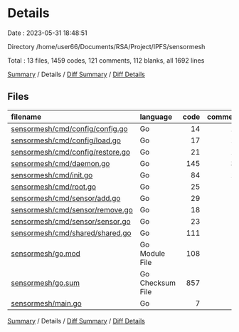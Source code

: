 # Details

Date : 2023-05-31 18:48:51

Directory /home/user66/Documents/RSA/Project/IPFS/sensormesh

Total : 13 files,  1459 codes, 121 comments, 112 blanks, all 1692 lines

[Summary](results.md) / Details / [Diff Summary](diff.md) / [Diff Details](diff-details.md)

## Files
| filename | language | code | comment | blank | total |
| :--- | :--- | ---: | ---: | ---: | ---: |
| [sensormesh/cmd/config/config.go](/sensormesh/cmd/config/config.go) | Go | 14 | 16 | 4 | 34 |
| [sensormesh/cmd/config/load.go](/sensormesh/cmd/config/load.go) | Go | 17 | 16 | 6 | 39 |
| [sensormesh/cmd/config/restore.go](/sensormesh/cmd/config/restore.go) | Go | 21 | 16 | 5 | 42 |
| [sensormesh/cmd/daemon.go](/sensormesh/cmd/daemon.go) | Go | 145 | 36 | 26 | 207 |
| [sensormesh/cmd/init.go](/sensormesh/cmd/init.go) | Go | 84 | 12 | 15 | 111 |
| [sensormesh/cmd/root.go](/sensormesh/cmd/root.go) | Go | 25 | 6 | 6 | 37 |
| [sensormesh/cmd/sensor/add.go](/sensormesh/cmd/sensor/add.go) | Go | 29 | 4 | 13 | 46 |
| [sensormesh/cmd/sensor/remove.go](/sensormesh/cmd/sensor/remove.go) | Go | 18 | 4 | 6 | 28 |
| [sensormesh/cmd/sensor/sensor.go](/sensormesh/cmd/sensor/sensor.go) | Go | 23 | 4 | 4 | 31 |
| [sensormesh/cmd/shared/shared.go](/sensormesh/cmd/shared/shared.go) | Go | 111 | 4 | 19 | 134 |
| [sensormesh/go.mod](/sensormesh/go.mod) | Go Module File | 108 | 0 | 4 | 112 |
| [sensormesh/go.sum](/sensormesh/go.sum) | Go Checksum File | 857 | 0 | 1 | 858 |
| [sensormesh/main.go](/sensormesh/main.go) | Go | 7 | 3 | 3 | 13 |

[Summary](results.md) / Details / [Diff Summary](diff.md) / [Diff Details](diff-details.md)